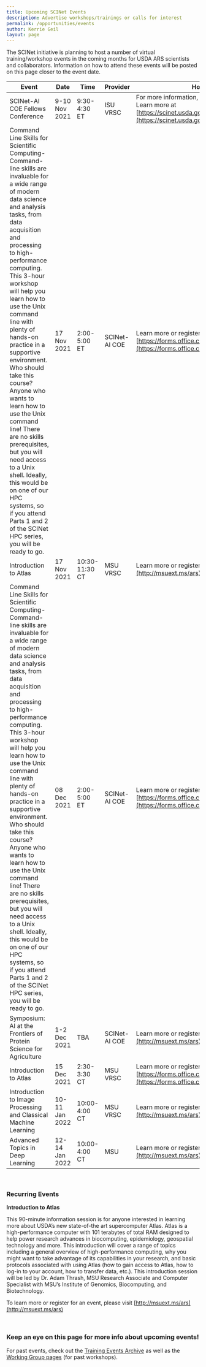 ```yaml
---
title: Upcoming SCINet Events 
description: Advertise workshops/trainings or calls for interest
permalink: /opportunities/events
author: Kerrie Geil
layout: page
---
```


The SCINet initiative is planning to host a number of virtual training/workshop events in the coming months for USDA ARS scientists and collaborators. Information on how to attend these events will be posted on this page closer to the event date. 

|**Event** | **Date** | **Time** | **Provider** | **How to Participate** |
|---|---|---|---|---|
|SCINet-AI COE Fellows Conference | 9-10 Nov 2021 | 9:30-4:30 ET | ISU VRSC | For more information, email scinet-training@usda.gov.  Learn more at [https://scinet.usda.gov/opportunities/fellowsconference](https://scinet.usda.gov/opportunities/fellowsconference) |
|Command Line Skills for Scientific Computing- Command-line skills are invaluable for a wide range of modern data science and analysis tasks, from data acquisition and processing to high-performance computing.  This 3-hour workshop will help you learn how to use the Unix command line with plenty of hands-on practice in a supportive environment.  Who should take this course?  Anyone who wants to learn how to use the Unix command line!  There are no skills prerequisites, but you will need access to a Unix shell.  Ideally, this would be on one of our HPC systems, so if you attend Parts 1 and 2 of the SCINet HPC series, you will be ready to go.| 17 Nov 2021 | 2:00-5:00 ET | SCINet- AI COE | Learn more or register at [https://forms.office.com/g/QFZskTMj1C](https://forms.office.com/g/QFZskTMj1C) |
|Introduction to Atlas | 17 Nov 2021 | 10:30-11:30 CT | MSU VRSC | Learn more or register at [http://msuext.ms/ars](http://msuext.ms/ars) |
|Command Line Skills for Scientific Computing- Command-line skills are invaluable for a wide range of modern data science and analysis tasks, from data acquisition and processing to high-performance computing.  This 3-hour workshop will help you learn how to use the Unix command line with plenty of hands-on practice in a supportive environment.  Who should take this course?  Anyone who wants to learn how to use the Unix command line!  There are no skills prerequisites, but you will need access to a Unix shell.  Ideally, this would be on one of our HPC systems, so if you attend Parts 1 and 2 of the SCINet HPC series, you will be ready to go.| 08 Dec 2021 | 2:00-5:00 ET | SCINet- AI COE | Learn more or register at [https://forms.office.com/g/sqfr4s1YWp](https://forms.office.com/g/sqfr4s1YWp) |
|Symposium: AI at the Frontiers of Protein Science for Agriculture | 1-2 Dec 2021 | TBA | SCINet- AI COE | Learn more or register at [http://msuext.ms/ars](http://msuext.ms/ars) |
|Introduction to Atlas | 15 Dec 2021 | 2:30-3:30 CT | MSU VRSC | Learn more or register at [https://forms.office.com/g/rYdpFLxvFV](https://forms.office.com/g/rYdpFLxvFV) |
|Introduction to Image Processing and Classical Machine Learning | 10-11 Jan 2022 | 10:00-4:00 CT | MSU VRSC | Learn more or register at [http://msuext.ms/ars](http://msuext.ms/ars) |
|Advanced Topics in Deep Learning | 12-14 Jan 2022 | 10:00-4:00 CT | MSU | Learn more or register at [http://msuext.ms/ars](http://msuext.ms/ars) |
<br>

### Recurring Events

**Introduction to Atlas**

This 90-minute information session is for anyone interested in learning more about USDA’s new state-of-the art supercomputer Atlas. Atlas is a high-performance computer with 101 terabytes of total RAM designed to help power research advances in biocomputing, epidemiology, geospatial technology and more. This introduction will cover a range of topics including a general overview of high-performance computing, why you might want to take advantage of its capabilities in your research, and basic protocols associated with using Atlas (how to gain access to Atlas, how to log-in to your account, how to transfer data, etc.). This introduction session will be led by Dr. Adam Thrash, MSU Research Associate and Computer Specialist with MSU’s Institute of Genomics, Biocomputing, and Biotechnology.

To learn more or register for an event, please visit [http://msuext.ms/ars](http://msuext.ms/ars)

<br>

### Keep an eye on this page for more info about upcoming events!

For past events, check out the [Training Events Archive](/training-archive/) as well as the [Working Group pages](/working-groups/) (for past workshops).

